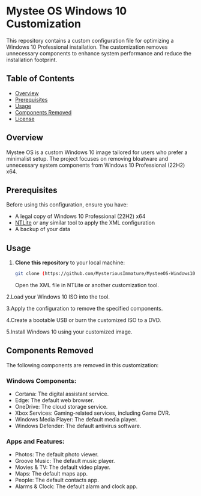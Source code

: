 # Mystee OS Windows 10 Customization

This repository contains a custom configuration file for optimizing a Windows 10 Professional installation. The customization removes unnecessary components to enhance system performance and reduce the installation footprint.

## Table of Contents

- [Overview](#overview)
- [Prerequisites](#prerequisites)
- [Usage](#usage)
- [Components Removed](#components-removed)
- [License](#license)

## Overview

Mystee OS is a custom Windows 10 image tailored for users who prefer a minimalist setup. The project focuses on removing bloatware and unnecessary system components from Windows 10 Professional (22H2) x64.

## Prerequisites

Before using this configuration, ensure you have:

- A legal copy of Windows 10 Professional (22H2) x64
- [NTLite](https://www.ntlite.com/) or any similar tool to apply the XML configuration
- A backup of your data

## Usage

1. **Clone this repository** to your local machine:
   ```bash
   git clone (https://github.com/MysteriousImmature/MysteeOS-Windows10.git)
    ```
   Open the XML file in NTLite or another customization tool.

2.Load your Windows 10 ISO into the tool.

3.Apply the configuration to remove the specified components.

4.Create a bootable USB or burn the customized ISO to a DVD.

5.Install Windows 10 using your customized image.

## Components Removed
The following components are removed in this customization:

### Windows Components:

- Cortana: The digital assistant service.
- Edge: The default web browser.
- OneDrive: The cloud storage service.
- Xbox Services: Gaming-related services, including Game DVR.
- Windows Media Player: The default media player.
- Windows Defender: The default antivirus software.

### Apps and Features:

- Photos: The default photo viewer.
- Groove Music: The default music player.
- Movies & TV: The default video player.
- Maps: The default maps app.
- People: The default contacts app.
- Alarms & Clock: The default alarm and clock app.
